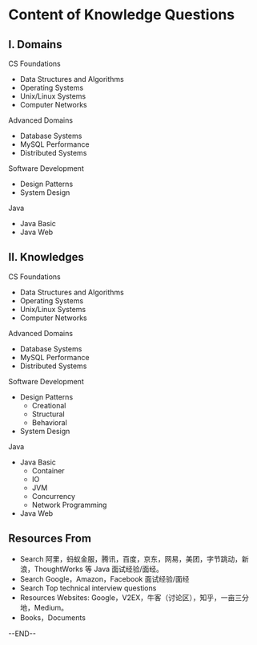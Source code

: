 # Content of Knowledge Questions

## I. Domains

CS Foundations

- Data Structures and Algorithms
- Operating Systems
- Unix/Linux Systems
- Computer Networks

Advanced Domains

- Database Systems
- MySQL Performance
- Distributed Systems

Software Development

- Design Patterns
- System Design

Java

- Java Basic
- Java Web

## II. Knowledges

CS Foundations

- Data Structures and Algorithms
- Operating Systems
- Unix/Linux Systems
- Computer Networks

Advanced Domains

- Database Systems
- MySQL Performance
- Distributed Systems

Software Development

- Design Patterns
  - Creational
  - Structural
  - Behavioral
- System Design

Java

- Java Basic
  - Container
  - IO
  - JVM
  - Concurrency
  - Network Programming
- Java Web



## Resources From

- Search 阿里，蚂蚁金服，腾讯，百度，京东，网易，美团，字节跳动，新浪，ThoughtWorks 等 Java 面试经验/面经。
- Search Google，Amazon，Facebook 面试经验/面经
- Search Top technical interview questions
- Resources Websites: Google，V2EX，牛客（讨论区），知乎，一亩三分地，Medium。
- Books，Documents



--END--



